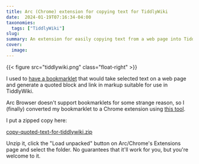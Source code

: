 ```yaml
---
title: Arc (Chrome) extension for copying text for TiddlyWiki
date:  2024-01-19T07:16:34-04:00
taxonomies:
  tags: ["TiddlyWiki"]
slug: 
summary: An extension for easily copying text from a web page into TiddlyWiki
cover:
  image: 
---
```


{{< figure src="tiddlywiki.png" class="float-right" >}}


I used to [have a bookmarklet](https://wiki.baty.net/#Bookmarklet%20for%20quoting%20to%20TiddlyWiki) that would take selected text on a web page and generate a quoted block and link in markup suitable for use in TiddlyWiki.

Arc Browser doesn't support bookmarklets for some strange reason, so I (finally) converted my bookmarklet to a Chrome extension using [this tool](https://sandbox.self.li/bookmarklet-to-extension/).

I put a zipped copy here:

<a href="copy-quoted-text-for-tiddlywiki.zip">copy-quoted-text-for-tiddlywiki.zip</a>

Unzip it, click the "Load unpacked" button on Arc/Chrome's Extensions page and select the folder. No guarantees that it'll work for you, but you're welcome to it.

